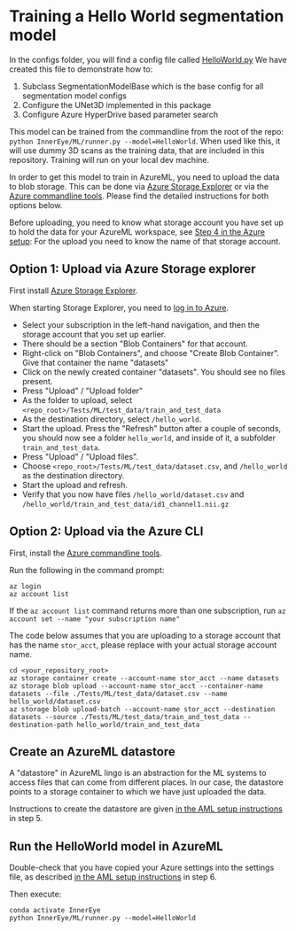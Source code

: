 # Training a Hello World segmentation model

In the configs folder, you will find a config file called [HelloWorld.py](../InnerEye/ML/configs/segmentation/HelloWorld.py)
We have created this file to demonstrate how to:

1. Subclass SegmentationModelBase which is the base config for all segmentation model configs
1. Configure the UNet3D implemented in this package
1. Configure Azure HyperDrive based parameter search

This model can be trained from the commandline from the root of the repo: `python InnerEye/ML/runner.py --model=HelloWorld`.
When used like this, it will use dummy 3D scans as the training data, that are included in this repository. Training will run
on your local dev machine.

In order to get this model to train in AzureML, you need to upload the data to blob storage. This can be done via
[Azure Storage Explorer](https://azure.microsoft.com/en-gb/features/storage-explorer/) or via the
[Azure commandline tools](https://docs.microsoft.com/en-us/cli/azure/). Please find the detailed instructions for both
options below.

Before uploading, you need to know what storage account you have set up to hold the data for your AzureML workspace, see
[Step 4 in the Azure setup](setting_up_aml.md): For the upload you need to know the name of that storage account.

## Option 1: Upload via Azure Storage explorer

First install [Azure Storage Explorer](https://azure.microsoft.com/en-gb/features/storage-explorer/).

When starting Storage Explorer, you need to [log in to Azure](https://docs.microsoft.com/en-gb/azure/vs-azure-tools-storage-manage-with-storage-explorer?tabs=windows).

* Select your subscription in the left-hand navigation, and then the storage account that you set up earlier.
* There should be a section "Blob Containers" for that account.
* Right-click on "Blob Containers", and choose "Create Blob Container". Give that container the name "datasets"
* Click on the newly created container "datasets". You should see no files present.
* Press "Upload" / "Upload folder"
* As the folder to upload, select `<repo_root>/Tests/ML/test_data/train_and_test_data`
* As the destination directory, select `/hello_world`.
* Start the upload. Press the "Refresh" button after a couple of seconds, you should now see a folder `hello_world`, and inside of it, a subfolder `train_and_test_data`.
* Press "Upload" / "Upload files".
* Choose `<repo_root>/Tests/ML/test_data/dataset.csv`, and `/hello_world` as the destination directory.
* Start the upload and refresh.
* Verify that you now have files `/hello_world/dataset.csv` and `/hello_world/train_and_test_data/id1_channel1.nii.gz`

## Option 2: Upload via the Azure CLI

First, install the [Azure commandline tools](https://docs.microsoft.com/en-us/cli/azure/).

Run the following in the command prompt:

```shell
az login
az account list
```

If the `az account list` command returns more than one subscription, run `az account set --name "your subscription name"`

The code below assumes that you are uploading to a storage account that has the name
`stor_acct`, please replace with your actual storage account name.

```shell
cd <your_repository_root>
az storage container create --account-name stor_acct --name datasets
az storage blob upload --account-name stor_acct --container-name datasets --file ./Tests/ML/test_data/dataset.csv --name hello_world/dataset.csv
az storage blob upload-batch --account-name stor_acct --destination datasets --source ./Tests/ML/test_data/train_and_test_data --destination-path hello_world/train_and_test_data
```

## Create an AzureML datastore

A "datastore" in AzureML lingo is an abstraction for the ML systems to access files that can come from different places. In our case, the datastore points to a storage container to which we have just uploaded the data.

Instructions to create the datastore are given
[in the AML setup instructions](setting_up_aml.md) in step 5.

## Run the HelloWorld model in AzureML

Double-check that you have copied your Azure settings into the settings file, as described
[in the AML setup instructions](setting_up_aml.md) in step 6.

Then execute:

```shell
conda activate InnerEye
python InnerEye/ML/runner.py --model=HelloWorld
```
